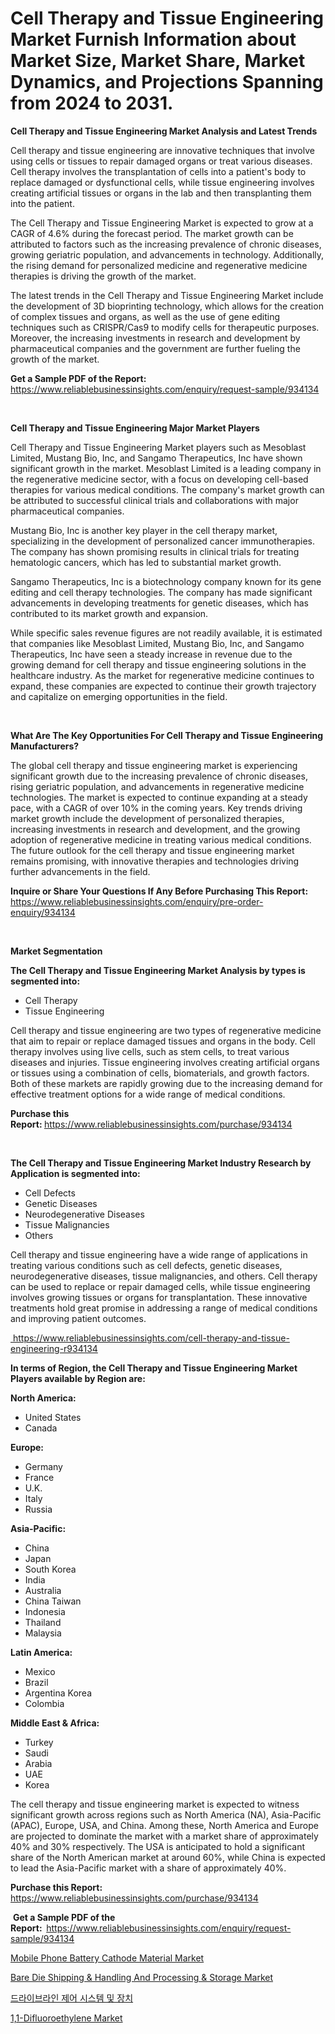 <p><h1>Cell Therapy and Tissue Engineering Market Furnish Information about Market Size, Market Share, Market Dynamics, and Projections Spanning from 2024 to 2031.</h1></p><p><strong>Cell Therapy and Tissue Engineering Market Analysis and Latest Trends</strong></p>
<p><p>Cell therapy and tissue engineering are innovative techniques that involve using cells or tissues to repair damaged organs or treat various diseases. Cell therapy involves the transplantation of cells into a patient's body to replace damaged or dysfunctional cells, while tissue engineering involves creating artificial tissues or organs in the lab and then transplanting them into the patient.</p><p>The Cell Therapy and Tissue Engineering Market is expected to grow at a CAGR of 4.6% during the forecast period. The market growth can be attributed to factors such as the increasing prevalence of chronic diseases, growing geriatric population, and advancements in technology. Additionally, the rising demand for personalized medicine and regenerative medicine therapies is driving the growth of the market.</p><p>The latest trends in the Cell Therapy and Tissue Engineering Market include the development of 3D bioprinting technology, which allows for the creation of complex tissues and organs, as well as the use of gene editing techniques such as CRISPR/Cas9 to modify cells for therapeutic purposes. Moreover, the increasing investments in research and development by pharmaceutical companies and the government are further fueling the growth of the market.</p></p>
<p><strong>Get a Sample PDF of the Report:&nbsp;</strong> <a href="https://www.reliablebusinessinsights.com/enquiry/request-sample/934134">https://www.reliablebusinessinsights.com/enquiry/request-sample/934134</a></p>
<p>&nbsp;</p>
<p><strong>Cell Therapy and Tissue Engineering Major Market Players</strong></p>
<p><p>Cell Therapy and Tissue Engineering Market players such as Mesoblast Limited, Mustang Bio, Inc, and Sangamo Therapeutics, Inc have shown significant growth in the market. Mesoblast Limited is a leading company in the regenerative medicine sector, with a focus on developing cell-based therapies for various medical conditions. The company's market growth can be attributed to successful clinical trials and collaborations with major pharmaceutical companies.</p><p>Mustang Bio, Inc is another key player in the cell therapy market, specializing in the development of personalized cancer immunotherapies. The company has shown promising results in clinical trials for treating hematologic cancers, which has led to substantial market growth.</p><p>Sangamo Therapeutics, Inc is a biotechnology company known for its gene editing and cell therapy technologies. The company has made significant advancements in developing treatments for genetic diseases, which has contributed to its market growth and expansion.</p><p>While specific sales revenue figures are not readily available, it is estimated that companies like Mesoblast Limited, Mustang Bio, Inc, and Sangamo Therapeutics, Inc have seen a steady increase in revenue due to the growing demand for cell therapy and tissue engineering solutions in the healthcare industry. As the market for regenerative medicine continues to expand, these companies are expected to continue their growth trajectory and capitalize on emerging opportunities in the field.</p></p>
<p>&nbsp;</p>
<p><strong>What Are The Key Opportunities For Cell Therapy and Tissue Engineering Manufacturers?</strong></p>
<p><p>The global cell therapy and tissue engineering market is experiencing significant growth due to the increasing prevalence of chronic diseases, rising geriatric population, and advancements in regenerative medicine technologies. The market is expected to continue expanding at a steady pace, with a CAGR of over 10% in the coming years. Key trends driving market growth include the development of personalized therapies, increasing investments in research and development, and the growing adoption of regenerative medicine in treating various medical conditions. The future outlook for the cell therapy and tissue engineering market remains promising, with innovative therapies and technologies driving further advancements in the field.</p></p>
<p><strong>Inquire or Share Your Questions If Any Before Purchasing This Report:</strong> <a href="https://www.reliablebusinessinsights.com/enquiry/pre-order-enquiry/934134">https://www.reliablebusinessinsights.com/enquiry/pre-order-enquiry/934134</a></p>
<p>&nbsp;</p>
<p><strong>Market Segmentation</strong></p>
<p><strong>The Cell Therapy and Tissue Engineering Market Analysis by types is segmented into:</strong></p>
<p><ul><li>Cell Therapy</li><li>Tissue Engineering</li></ul></p>
<p><p>Cell therapy and tissue engineering are two types of regenerative medicine that aim to repair or replace damaged tissues and organs in the body. Cell therapy involves using live cells, such as stem cells, to treat various diseases and injuries. Tissue engineering involves creating artificial organs or tissues using a combination of cells, biomaterials, and growth factors. Both of these markets are rapidly growing due to the increasing demand for effective treatment options for a wide range of medical conditions.</p></p>
<p><strong>Purchase this Report:&nbsp;</strong><a href="https://www.reliablebusinessinsights.com/purchase/934134">https://www.reliablebusinessinsights.com/purchase/934134</a></p>
<p>&nbsp;</p>
<p><strong>The Cell Therapy and Tissue Engineering Market Industry Research by Application is segmented into:</strong></p>
<p><ul><li>Cell Defects</li><li>Genetic Diseases</li><li>Neurodegenerative Diseases</li><li>Tissue Malignancies</li><li>Others</li></ul></p>
<p><p>Cell therapy and tissue engineering have a wide range of applications in treating various conditions such as cell defects, genetic diseases, neurodegenerative diseases, tissue malignancies, and others. Cell therapy can be used to replace or repair damaged cells, while tissue engineering involves growing tissues or organs for transplantation. These innovative treatments hold great promise in addressing a range of medical conditions and improving patient outcomes.</p></p>
<p><a href="https://www.reliablebusinessinsights.com/cell-therapy-and-tissue-engineering-r934134">&nbsp;https://www.reliablebusinessinsights.com/cell-therapy-and-tissue-engineering-r934134</a></p>
<p><strong>In terms of Region, the Cell Therapy and Tissue Engineering Market Players available by Region are:</strong></p>
<p>
    <p> <strong> North America: </strong>
        <ul>
            <li>United States</li>
            <li>Canada</li>
        </ul>
        </p> 
    <p> <strong> Europe: </strong>
        <ul>
            <li>Germany</li>
            <li>France</li>
            <li>U.K.</li>
            <li>Italy</li>
            <li>Russia</li>
        </ul>
        </p> 
    <p> <strong> Asia-Pacific: </strong>
        <ul>
            <li>China</li>
            <li>Japan</li>
            <li>South Korea</li>
            <li>India</li>
            <li>Australia</li>
            <li>China Taiwan</li>
            <li>Indonesia</li>
            <li>Thailand</li>
            <li>Malaysia</li>
        </ul>
        </p> 
    <p> <strong> Latin America: </strong>
        <ul>
            <li>Mexico</li>
            <li>Brazil</li>
            <li>Argentina Korea</li>
            <li>Colombia</li>
        </ul>
        </p> 
    <p> <strong> Middle East & Africa: </strong>
        <ul>
            <li>Turkey</li>
            <li>Saudi</li>
            <li>Arabia</li>
            <li>UAE</li>
            <li>Korea</li>
        </ul>
    </p>
    </p>
<p><p>The cell therapy and tissue engineering market is expected to witness significant growth across regions such as North America (NA), Asia-Pacific (APAC), Europe, USA, and China. Among these, North America and Europe are projected to dominate the market with a market share of approximately 40% and 30% respectively. The USA is anticipated to hold a significant share of the North American market at around 60%, while China is expected to lead the Asia-Pacific market with a share of approximately 40%.</p></p>
<p><strong>Purchase this Report: </strong><a href="https://www.reliablebusinessinsights.com/purchase/934134">https://www.reliablebusinessinsights.com/purchase/934134</a></p>
<p>&nbsp;<strong>Get a Sample PDF of the Report:&nbsp;&nbsp;</strong><a href="https://www.reliablebusinessinsights.com/enquiry/request-sample/934134">https://www.reliablebusinessinsights.com/enquiry/request-sample/934134</a></p>
<p><strong></strong></p>
<p><p><a href="https://www.linkedin.com/pulse/global-mobile-phone-battery-cathode-material-market-projected-vjrhf?trackingId=POObrFB0Rm2cdykbPMk3tQ%3D%3D">Mobile Phone Battery Cathode Material Market</a></p><p><a href="https://www.linkedin.com/pulse/global-bare-die-shipping-handling-processing-storage-market-u1efe?trackingId=m29IP9heTOqmiVU6TuJVKQ%3D%3D">Bare Die Shipping & Handling And Processing & Storage Market</a></p><p><a href="https://github.com/gambitz1998/Market-Research-Report-List-2/blob/main/616615882114.md">드라이브라인 제어 시스템 및 장치</a></p><p><a href="https://www.linkedin.com/pulse/analyzing-11-difluoroethylene-market-dynamics-growth-drivers-ar9jf?trackingId=oPYtRmSLRNawJesI5mtDCg%3D%3D">1,1-Difluoroethylene Market</a></p></p>